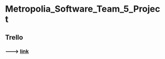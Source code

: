 # Metropolia_Software_Team_5_Project
## Trello
### ---> [link](https://trello.com/invite/b/66fe79f5ac892b9917463f95/ATTI63077782ae3a14aff6e9b2ee43109c2820C52BEE/fly-north-flight-simulator-game-project)